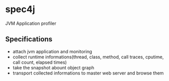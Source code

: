 # spec4j
JVM Application profiler
## Specifications
* attach jvm application and monitoring
* collect runtime informations(thread, class, method, call traces, cputime, call count, elapsed times)
* take the snapshot abount object graph
* transport collected informations to master web server and browse them
